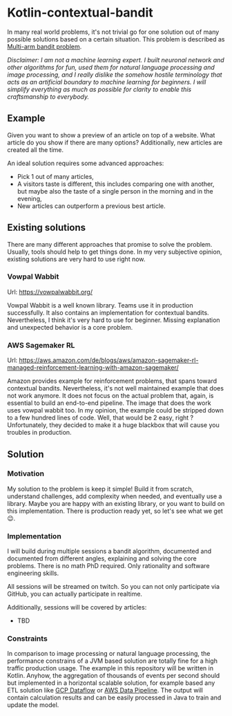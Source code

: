 # Kotlin-contextual-bandit

In many real world problems, it's not trivial go for one solution out of many possible solutions based
on a certain situation.
This problem is described as [Multi-arm bandit problem](https://en.wikipedia.org/wiki/Multi-armed_bandit). 

*Disclaimer: I am not a machine learning expert. I built neuronal network and other algorithms for fun, 
used them for natural language processing and image processing, and I really dislike the somehow 
hostile terminology that acts as an artificial boundary to machine learning for beginners. I will simplify
everything as much as possible for clarity to enable this craftsmanship to everybody.*

## Example

Given you want to show a preview of an article on top of a website. What article do you show if there 
are many options? Additionally, new articles are created all the time.

An ideal solution requires some advanced approaches:

- Pick 1 out of many articles,
- A visitors taste is different, this includes comparing one with another, but maybe also the taste of a single person in the morning and in the evening,
- New articles can outperform a previous best article.

## Existing solutions

There are many different approaches that promise to solve the problem. Usually, tools should help to get things done. 
In my very subjective opinion, existing solutions are very hard to use right now.

### Vowpal Wabbit

Url: https://vowpalwabbit.org/

Vowpal Wabbit is a well known library. Teams use it in production successfully. It also contains an implementation for
contextual bandits. Nevertheless, I think it's very hard to use for beginner. Missing explanation and unexpected behavior is a core problem.

### AWS Sagemaker RL

Url: https://aws.amazon.com/de/blogs/aws/amazon-sagemaker-rl-managed-reinforcement-learning-with-amazon-sagemaker/

Amazon provides example for reinforcement problems, that spans toward contextual bandits. Nevertheless, it's not well 
maintained example that does not work anymore. It does not focus on the actual problem that, again, is 
essential to build an end-to-end pipeline. The image that does the work uses vowpal wabbit too. In my opinion, the example
could be stripped down to a few hundred lines of code. Well, that would be 2 easy, right ? Unfortunately, they decided to make it
a huge blackbox that will cause you troubles in production.

## Solution

### Motivation

My solution to the problem is keep it simple! Build it from scratch, understand challenges, add complexity when needed, and eventually use a library. 
Maybe you are happy with an existing library, or you want to build on this implementation. There is production ready yet, so let's see what we get 😉.

### Implementation

I will build during multiple sessions a bandit algorithm, documented and documented from different angles,
explaining and solving the core problems. There is no math PhD required. Only rationality and software engineering skills.

All sessions will be streamed on twitch. So you can not only participate via GitHub, you can actually participate in realtime.

Additionally, sessions will be covered by articles:
- TBD

### Constraints

In comparison to image processing or natural language processing, the performance constrains of a JVM
based solution are totally fine for a high traffic production usage. The example in this repository
will be written in Kotlin. Anyhow, the aggregation of thousands of events per second should but
implemented in a horizontal scalable solution, for example based any ETL solution like [GCP Dataflow](https://cloud.google.com/dataflow) or
[AWS Data Pipeline](https://aws.amazon.com/de/datapipeline/). The output will contain calculation results
and can be easily processed in Java to train and update the model.
